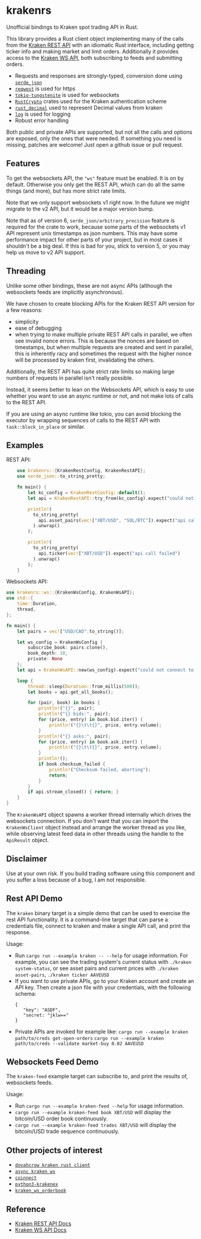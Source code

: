 krakenrs
========

Unofficial bindings to Kraken spot trading API in Rust.

This library provides a Rust client object implementing many of the calls from the [Kraken REST API](https://docs.kraken.com/rest/)
with an idiomatic Rust interface, including getting ticker info and making market and limit orders. Additionally it provides access
to the [Kraken WS API](https://docs.kraken.com/ws/), both subscribing to feeds and submitting orders.

- Requests and responses are strongly-typed, conversion done using [`serde_json`](https://docs.serde.rs/serde_json/)
- [`reqwest`](https://docs.rs/reqwest/0.11.0/reqwest/) is used for https
- [`tokio-tungstenite`](https://docs.rs/tokio-tungstenite/latest/tokio_tungstenite/) is used for websockets
- [`RustCrypto`](https://docs.rs/hmac/0.10.1/hmac/) crates used for the Kraken authentication scheme
- [`rust_decimal`](https://docs.rs/rust_decimal/latest/rust_decimal/) used to represent Decimal values from kraken
- [`log`](https://docs.rs/log/latest/log/) is used for logging
- Robust error handling

Both public and private APIs are supported, but not all the calls and options are exposed, only the ones that were needed.
If something you need is missing, patches are welcome! Just open a github issue or pull request.

Features
--------

To get the websockets API, the `"ws"` feature must be enabled. It is on by default.
Otherwise you only get the REST API, which can do all the same things (and more), but has more strict rate limits.

Note that we only support websockets v1 right now. In the future we might migrate to the v2 API, but it would be a major version bump.

Note that as of version 6, `serde_json/arbitrary_precision` feature is required for the crate to work, because some parts of the websockets v1 API represent unix timestamps as json numbers. This may have some performance impact for other parts of your project, but in most cases it shouldn't be a big deal. If this is bad for you, stick to version 5, or you may help us move to v2 API support.

Threading
---------

Unlike some other bindings, these are not async APIs (although the websockets feeds are implicitly asynchronous).

We have chosen to create blocking APIs for the Kraken REST API version for a few reasons:
* simplicity
* ease of debugging
* when trying to make multiple private REST API calls in parallel, we often see invalid nonce errors.
  This is because the nonces are based on timestamps, but when multiple requests are created and sent
  in parallel, this is inherently racy and sometimes the request with the higher nonce will be processed
  by kraken first, invalidating the others.

Additionally, the REST API has quite strict rate limits so making large numbers of requests
in parallel isn't really possible.

Instead, it seems better to lean on the Websockets API, which is easy to use whether you want to use
an async runtime or not, and not make lots of calls to the REST API.

If you are using an async runtime like tokio, you can avoid blocking the executor by wrapping sequences of calls to
the REST API with `task::block_in_place` or similar.

Examples
--------

REST API:

```rs
    use krakenrs::{KrakenRestConfig, KrakenRestAPI};
    use serde_json::to_string_pretty;

    fn main() {
        let kc_config = KrakenRestConfig::default();
        let api = KrakenRestAPI::try_from(kc_config).expect("could not create kraken api");

        println!(
          to_string_pretty(
            api.asset_pairs(vec!["XBT/USD", "SOL/BTC"]).expect("api call failed")
          ).unwrap()
        );

        println!(
          to_string_pretty(
            api.ticker(vec!["XBT/USD"]).expect("api call failed")
          ).unwrap()
        );
    }
```

Websockets API:

```rs
use krakenrs::ws::{KrakenWsConfig, KrakenWsAPI};
use std::{
    time::Duration,
    thread,
};

fn main() {
    let pairs = vec!["USD/CAD".to_string()];

    let ws_config = KrakenWsConfig {
        subscribe_book: pairs.clone(),
        book_depth: 10,
        private: None
    };
    let api = KrakenWsAPI::new(ws_config).expect("could not connect to websockets api");

    loop {
        thread::sleep(Duration::from_millis(500));
        let books = api.get_all_books();

        for (pair, book) in books {
            println!("{}", pair);
            println!("{} bids:", pair);
            for (price, entry) in book.bid.iter() {
                println!("{}\t\t{}", price, entry.volume);
            }
            println!("{} asks:", pair);
            for (price, entry) in book.ask.iter() {
                println!("{}\t\t{}", price, entry.volume);
            }
            println!();
            if book.checksum_failed {
                println!("Checksum failed, aborting");
                return;
            }
        }
        if api.stream_closed() { return; }
    }
}
```

The `KrakenWsAPI` object spawns a worker thread internally which drives the websockets connection.
If you don't want that you can import the `KrakenWsClient` object instead and arrange the worker
thread as you like, while observing latest feed data in other threads using the handle to the `ApiResult` object.

Disclaimer
----------

Use at your own risk. If you build trading software using this component and you suffer a loss because of a bug, I am not responsible.

Rest API Demo
-------------

The `kraken` binary target is a simple demo that can be used to exercise the rest API functionality.
It is a command-line target that can parse a credentials file, connect to kraken and make a single
API call, and print the response.

Usage:
- Run `cargo run --example kraken -- --help` for usage information.
  For example, you can see the trading system's current status with
  `./kraken system-status`, or see asset pairs and current prices with
  `./kraken asset-pairs`, `./kraken ticker AAVEUSD`
- If you want to use private APIs, go to your Kraken account and create an API key.
  Then create a json file with your credentials, with the following schema:
  ```
  {
     "key": "ASDF",
     "secret: "jklw=="
  }
  ```
- Private APIs are invoked for example like:
  `cargo run --example kraken path/to/creds get-open-orders`
  `cargo run --example kraken path/to/creds --validate market-buy 0.02 AAVEUSD`

Websockets Feed Demo
--------------------

The `kraken-feed` example target can subscribe to, and print the results of, websockets feeds.

Usage:
- Run `cargo run --example kraken-feed --help` for usage information.
- `cargo run --example kraken-feed book XBT/USD` will display the bitcoin/USD order book continuously.
- `cargo run --example kraken-feed trades XBT/USD` will display the bitcoin/USD trade sequence continuously.

Other projects of interest
--------------------------

- [`dovahcrow kraken rust client`](https://github.com/dovahcrow/kraken-rs)
- [`async kraken ws`](https://crates.io/crates/async_kraken_ws)
- [`coinnect`](https://github.com/hugues31/coinnect)
- [`python3-krakenex`](https://github.com/veox/python3-krakenex)
- [`kraken_ws_orderbook`](https://github.com/jurijbajzelj/kraken_ws_orderbook)

Reference
---------

- [Kraken REST API Docs](https://docs.kraken.com/rest/)
- [Kraken WS API Docs](https://docs.kraken.com/websockets/#overview)
